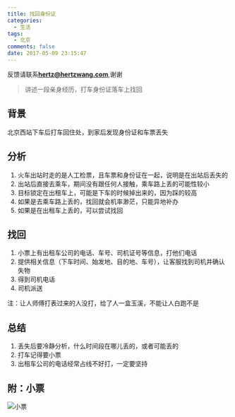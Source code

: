 ```yaml
---
title: 找回身份证
categories:
  - 生活
tags:
  - 北京
comments: false
date: 2017-05-09 23:15:47
---
```


反馈请联系[**hertz@hertzwang.com**](mailto:hertz@hertzwang.com),谢谢

> 讲述一段亲身经历，打车身份证落车上找回

## 背景

北京西站下车后打车回住处，到家后发现身份证和车票丢失

## 分析

1. 火车出站时走的是人工检票，且车票和身份证在一起，说明是在出站后丢失的
2. 出站后直接去乘车，期间没有跟任何人接触，乘车路上丢的可能性较小
3. 目标锁定在出租车上，可能是下车的时候掉出来的，因为踩的较高
4. 如果是去乘车路上丢的，找回就会机率渺茫，只能异地补办
5. 如果是在出租车上丢的，可以尝试找回

<!-- more -->

## 找回

1. 小票上有出租车公司的电话、车号、司机证号等信息，打他们电话
2. 提供相关信息（下车时间、始发地、目的地、车号），让客服找到司机并确认失物
3. 得到司机电话
4. 司机派送

注：让人师傅打表过来的人没打，给了人一盒玉溪，不能让人白跑不是

## 总结

1. 丢失后要冷静分析，什么时间段在哪儿丢的，或者可能丢的
2. 打车记得要小票
3. 出租车公司的电话经常占线不好打，一定要坚持

## 附：小票

![小票](./images/FindIDCard.png)